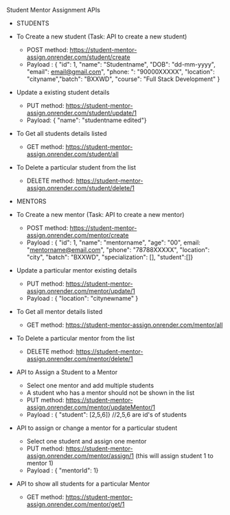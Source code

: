 Student Mentor Assignment APIs

* STUDENTS
* To Create a new student (Task: API to create a new student)
    - POST method: https://student-mentor-assign.onrender.com/student/create
    - Payload : { "id": 1, "name": "Studentname", "DOB": "dd-mm-yyyy", "email": email@gmail.com", "phone: ": "90000XXXXX", "location": "cityname","batch": "BXXWD", "course": "Full Stack Development" }

* Update a existing student details
    - PUT method: https://student-mentor-assign.onrender.com/student/update/1
    - Payload: { "name": "studentname edited"}

* To Get all students details listed
    - GET method: https://student-mentor-assign.onrender.com/student/all

* To Delete a particular student from the list
    - DELETE method: https://student-mentor-assign.onrender.com/student/delete/1 

* MENTORS
* To Create a new mentor (Task: API to create a new mentor)
    - POST method: https://student-mentor-assign.onrender.com/mentor/create
    - Payload : { "id": 1, "name": "mentorname", "age": "00", email: "mentorname@email.com", "phone": "78788XXXXX", "location": "city", "batch": "BXXWD", "specialization": [], "student":[]}

* Update a particular mentor existing details
    - PUT method: https://student-mentor-assign.onrender.com/mentor/update/1
    - Payload : { "location": "citynewname" }

* To Get all mentor details listed
    - GET method: https://student-mentor-assign.onrender.com/mentor/all

* To Delete a particular mentor from the list
    - DELETE method: https://student-mentor-assign.onrender.com/mentor/delete/1

* API to Assign a Student to a Mentor
    - Select one mentor and add multiple students
    - A student who has a mentor should not be shown in the list
    - PUT method: https://student-mentor-assign.onrender.com/mentor/updateMentor/1
    - Payload : { "student": [2,5,6]} //2,5,6 are id's of students

* API to assign or change a mentor for a particular student
    - Select one student and assign one mentor
    - PUT method: https://student-mentor-assign.onrender.com/mentor/assign/1 (this will assign student 1 to mentor 1)
    - Payload : { "mentorId": 1}

* API to show all students for a particular Mentor
    - GET method: https://student-mentor-assign.onrender.com/mentor/get/1
